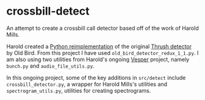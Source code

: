 # crossbill-detect

An attempt to create a crossbill call detector based off of the work of Harold Mills. 

Harold created a [Python reimplementation](https://github.com/HaroldMills/Vesper/tree/master/vesper/old_bird) of the original [Thrush detector](http://www.oldbird.org/Thrush.htm) by Old Bird. From this project I have used `old_bird_detector_redux_1_1.py`. I am also using two utilities from Harold's ongoing [Vesper](https://github.com/HaroldMills/Vesper) project, namely `bunch.py` and `audio_file_utils.py`.

In this ongoing project, some of the key additions in `src/detect` include `crossbill_detector.py`, a wrapper for Harold Mills's utilities and `spectrogram_utils.py`, utilities for creating spectrograms.
